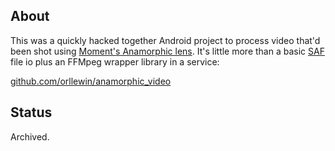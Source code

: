 ## About

This was a quickly hacked together Android project to process video that'd been shot using [Moment's Anamorphic lens](https://www.shopmoment.com/products/anamorphic-lens). It's little more than a basic [SAF](https://developer.android.com/guide/topics/providers/document-provider) file io plus an FFMpeg wrapper library in a service:

[github.com/orllewin/anamorphic_video](https://github.com/orllewin/anamorphic_video)

## Status

Archived.